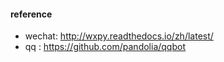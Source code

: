 #### reference
- wechat: http://wxpy.readthedocs.io/zh/latest/
- qq : https://github.com/pandolia/qqbot